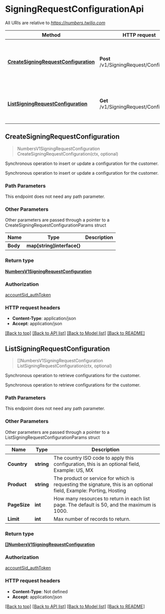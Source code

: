 # SigningRequestConfigurationApi

All URIs are relative to *https://numbers.twilio.com*

Method | HTTP request | Description
------------- | ------------- | -------------
[**CreateSigningRequestConfiguration**](SigningRequestConfigurationApi.md#CreateSigningRequestConfiguration) | **Post** /v1/SigningRequest/Configuration | Synchronous operation to insert or update a configuration for the customer.
[**ListSigningRequestConfiguration**](SigningRequestConfigurationApi.md#ListSigningRequestConfiguration) | **Get** /v1/SigningRequest/Configuration | Synchronous operation to retrieve configurations for the customer.



## CreateSigningRequestConfiguration

> NumbersV1SigningRequestConfiguration CreateSigningRequestConfiguration(ctx, optional)

Synchronous operation to insert or update a configuration for the customer.

Synchronous operation to insert or update a configuration for the customer.

### Path Parameters

This endpoint does not need any path parameter.

### Other Parameters

Other parameters are passed through a pointer to a CreateSigningRequestConfigurationParams struct


Name | Type | Description
------------- | ------------- | -------------
**Body** | **map[string]interface{}** | 

### Return type

[**NumbersV1SigningRequestConfiguration**](NumbersV1SigningRequestConfiguration.md)

### Authorization

[accountSid_authToken](../README.md#accountSid_authToken)

### HTTP request headers

- **Content-Type**: application/json
- **Accept**: application/json

[[Back to top]](#) [[Back to API list]](../README.md#documentation-for-api-endpoints)
[[Back to Model list]](../README.md#documentation-for-models)
[[Back to README]](../README.md)


## ListSigningRequestConfiguration

> []NumbersV1SigningRequestConfiguration ListSigningRequestConfiguration(ctx, optional)

Synchronous operation to retrieve configurations for the customer.

Synchronous operation to retrieve configurations for the customer.

### Path Parameters

This endpoint does not need any path parameter.

### Other Parameters

Other parameters are passed through a pointer to a ListSigningRequestConfigurationParams struct


Name | Type | Description
------------- | ------------- | -------------
**Country** | **string** | The country ISO code to apply this configuration, this is an optional field, Example: US, MX
**Product** | **string** | The product or service for which is requesting the signature, this is an optional field, Example: Porting, Hosting
**PageSize** | **int** | How many resources to return in each list page. The default is 50, and the maximum is 1000.
**Limit** | **int** | Max number of records to return.

### Return type

[**[]NumbersV1SigningRequestConfiguration**](NumbersV1SigningRequestConfiguration.md)

### Authorization

[accountSid_authToken](../README.md#accountSid_authToken)

### HTTP request headers

- **Content-Type**: Not defined
- **Accept**: application/json

[[Back to top]](#) [[Back to API list]](../README.md#documentation-for-api-endpoints)
[[Back to Model list]](../README.md#documentation-for-models)
[[Back to README]](../README.md)

